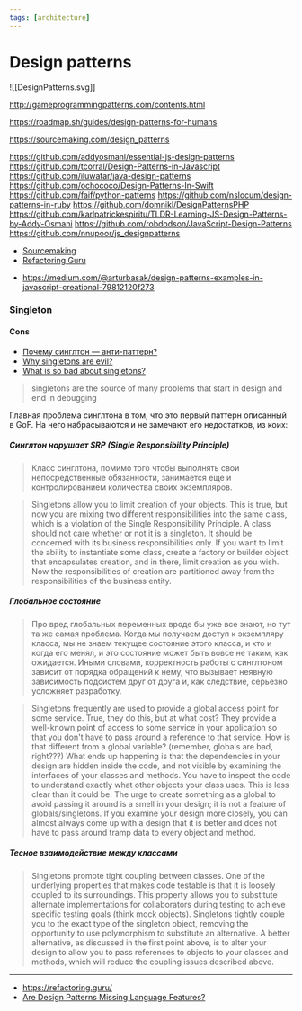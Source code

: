 ```yaml
---
tags: [architecture]
---
```


# Design patterns
![[DesignPatterns.svg]]

http://gameprogrammingpatterns.com/contents.html

https://roadmap.sh/guides/design-patterns-for-humans

https://sourcemaking.com/design_patterns

https://github.com/addyosmani/essential-js-design-patterns
https://github.com/tcorral/Design-Patterns-in-Javascript
https://github.com/iluwatar/java-design-patterns
https://github.com/ochococo/Design-Patterns-In-Swift
https://github.com/faif/python-patterns
https://github.com/nslocum/design-patterns-in-ruby
https://github.com/domnikl/DesignPatternsPHP
https://github.com/karlpatrickespiritu/TLDR-Learning-JS-Design-Patterns-by-Addy-Osmani
https://github.com/robdodson/JavaScript-Design-Patterns
https://github.com/nnupoor/js_designpatterns

- [Sourcemaking](https://sourcemaking.com/)
- [Refactoring Guru](https://refactoring.guru)

* https://medium.com/@arturbasak/design-patterns-examples-in-javascript-creational-79812120f273

### Singleton

#### Cons

- [Почему синглтон — анти-паттерн?](http://rsdn.org/forum/design/2615563.1)
- [Why singletons are evil?](https://blogs.msdn.microsoft.com/scottdensmore/2004/05/25/why-singletons-are-evil/)
- [What is so bad about singletons?](https://stackoverflow.com/questions/137975/what-is-so-bad-about-singletons)

> singletons are the source of many problems that start in design and end in debugging

Главная проблема синглтона в том, что это первый паттерн описанный в GoF. На
него набрасываются и не замечают его недостатков, из коих:

##### Синглтон нарушает SRP (Single Responsibility Principle)

> Класс синглтона, помимо того чтобы выполнять свои непосредственные
> обязанности, занимается еще и контролированием количества своих экземпляров.

> Singletons allow you to limit creation of your objects. This is true, but now
> you are mixing two different responsibilities into the same class, which is a
> violation of the Single Responsibility Principle. A class should not care
> whether or not it is a singleton. It should be concerned with its business
> responsibilities only. If you want to limit the ability to instantiate some
> class, create a factory or builder object that encapsulates creation, and in
> there, limit creation as you wish. Now the responsibilities of creation are
> partitioned away from the responsibilities of the business entity.

##### Глобальное состояние

> Про вред глобальных переменных вроде бы уже все знают, но тут та же самая
> проблема. Когда мы получаем доступ к экземпляру класса, мы не знаем текущее
> состояние этого класса, и кто и когда его менял, и это состояние может быть
> вовсе не таким, как ожидается. Иными словами, корректность работы с синглтоном
> зависит от порядка обращений к нему, что вызывает неявную зависимость
> подсистем друг от друга и, как следствие, серьезно усложняет разработку.

> Singletons frequently are used to provide a global access point for some
> service. True, they do this, but at what cost? They provide a well-known point
> of access to some service in your application so that you don't have to pass
> around a reference to that service. How is that different from a global
> variable? (remember, globals are bad, right???) What ends up happening is that
> the dependencies in your design are hidden inside the code, and not visible by
> examining the interfaces of your classes and methods. You have to inspect the
> code to understand exactly what other objects your class uses. This is less
> clear than it could be. The urge to create something as a global to avoid
> passing it around is a smell in your design; it is not a feature of
> globals/singletons. If you examine your design more closely, you can almost
> always come up with a design that it is better and does not have to pass
> around tramp data to every object and method.

##### Тесное взаимодействие между классами

> Singletons promote tight coupling between classes. One of the underlying
> properties that makes code testable is that it is loosely coupled to its
> surroundings. This property allows you to substitute alternate implementations
> for collaborators during testing to achieve specific testing goals (think mock
> objects). Singletons tightly couple you to the exact type of the singleton
> object, removing the opportunity to use polymorphism to substitute an
> alternative. A better alternative, as discussed in the first point above, is
> to alter your design to allow you to pass references to objects to your
> classes and methods, which will reduce the coupling issues described above.

---

- https://refactoring.guru/
- [Are Design Patterns Missing Language Features?](http://wiki.c2.com/?AreDesignPatternsMissingLanguageFeatures)

